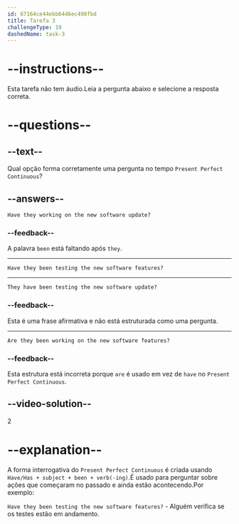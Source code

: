 ```yaml
---
id: 67164ce44ebb6446ec498fbd
title: Tarefa 3
challengeType: 19
dashedName: task-3
---
```


# --instructions--

Esta tarefa não tem áudio.Leia a pergunta abaixo e selecione a resposta correta.

# --questions--

## --text--

Qual opção forma corretamente uma pergunta no tempo `Present Perfect Continuous`?

## --answers--

`Have they working on the new software update?`

### --feedback--

A palavra `been` está faltando após `they`.

---

`Have they been testing the new software features?`

---

`They have been testing the new software update?`

### --feedback--

Esta é uma frase afirmativa e não está estruturada como uma pergunta.

---

`Are they been working on the new software features?`

### --feedback--

Esta estrutura está incorreta porque `are` é usado em vez de `have` no `Present Perfect Continuous`.

## --video-solution--

2

# --explanation--

A forma interrogativa do `Present Perfect Continuous` é criada usando `Have/Has + subject + been + verb(-ing)`.É usado para perguntar sobre ações que começaram no passado e ainda estão acontecendo.Por exemplo:

`Have they been testing the new software features?` - Alguém verifica se os testes estão em andamento.

